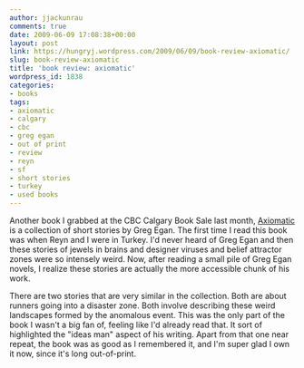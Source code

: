 ```yaml
---
author: jjackunrau
comments: true
date: 2009-06-09 17:08:38+00:00
layout: post
link: https://hungryj.wordpress.com/2009/06/09/book-review-axiomatic/
slug: book-review-axiomatic
title: 'book review: axiomatic'
wordpress_id: 1838
categories:
- books
tags:
- axiomatic
- calgary
- cbc
- greg egan
- out of print
- review
- reyn
- sf
- short stories
- turkey
- used books
---
```


Another book I grabbed at the CBC Calgary Book Sale last month, [Axiomatic](http://www.amazon.ca/Axiomatic-Greg-Egan/dp/1857983092/) is a collection of short stories by Greg Egan. The first time I read this book was when Reyn and I were in Turkey. I'd never heard of Greg Egan and then these stories of jewels in brains and designer viruses and belief attractor zones were so intensely weird. Now, after reading a small pile of Greg Egan novels, I realize these stories are actually the more accessible chunk of his work. 

There are two stories that are very similar in the collection. Both are about runners going into a disaster zone. Both involve describing these weird landscapes formed by the anomalous event. This was the only part of the book I wasn't a big fan of, feeling like I'd already read that. It sort of highlighted the "ideas man" aspect of his writing. Apart from that one near repeat, the book was as good as I remembered it, and I'm super glad I own it now, since it's long out-of-print.

